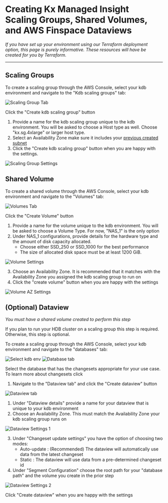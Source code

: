 Creating Kx Managed Insight Scaling Groups, Shared Volumes, and AWS Finspace Dataviews
===============

*If you have set up your environment using our Terraform deployment option, this page is purely informative. These resources will have be created for you by Terraform.*

---------------

## Scaling Groups

To create a scaling group through the AWS Console, select your kdb environment and navigate to the "Kdb scaling groups" tab:

![Scaling Group Tab](workshop/graphics/scalinggroups_tab.png)

Click the "Create kdb scaling group" button

1. Provide a name for the kdb scaling group unique to the kdb environment. You will be asked to choose a Host type as well. Choose "kx.sg.4xlarge" or larger host type.
2. Select an Availability Zone make sure it includes your [previous created subnet](https://docs.aws.amazon.com/vpc/latest/userguide/create-subnets.html)
3. Click the "Create kdb scaling group" button when you are happy with the settings.

![Scaling Group Settings](workshop/graphics/Create_kdb_scaling_group.png)

## Shared Volume

To create a shared volume through the AWS Console, select your kdb environment and navigate to the "Volumes" tab:

![Volumes Tab](workshop/graphics/volumes_tab.png)

Click the "Create Volume" button

1. Provide a name for the volume unique to the kdb environment. You will be asked to choose a Volume Type. For now, "NAS_1" is the only option
2. Under NAS_1 configurations, provide details for the hardware type and the amount of disk capacity allocated. 
    - Choose either SSD_250 or SSD_1000 for the best performance
    - The size of allocated disk space must be at least 1200 GiB.

![Volume Settings](workshop/graphics/Create_shared_volume_pt1.png)

3. Choose an Availability Zone. It is recommended that it matches with the Availability Zone you assigned the kdb scaling group to run on
4. Click the "create volume" button when you are happy with the settings

![Volume AZ Settings](workshop/graphics/Create_shared_volume_pt2.png)

## (Optional) Dataview 

*You must have a shared volume created to perform this step*

If you plan to run your HDB cluster on a scaling group this step is required. Otherwise, this step is optional.

To create a scaling group through the AWS Console, select your kdb environment and navigate to the "databases" tab:

![Select kdb env](workshop/graphics/kdbenv.png)
![Database tab](workshop/graphics/database_tab.png)

Select the database that has the changesets appropriate for your use case.
To learn more about changesets click <placeholder>

1. Navigate to the "Dataview tab" and click the "Create dataview" button

![Dataview tab](workshop/graphics/Create_dataview_pt0.png)

1. Under "Dataview details" provide a name for your dataview that is unique to your kdb environment
2. Choose an Availability Zone. This must match the Availability Zone your kdb scaling group runs on

![Dataview Settings 1](workshop/graphics/Create_dataview_pt1.png)

3. Under "Changeset update settings" you have the option of choosing two modes:
    - Auto-update : (Recommended) The dataview will automatically use data from the latest changeset
    - Static      : The dataview will use data from a pre-determined changeset id
4. Under "Segment Configuration" choose the root path for your "database path" and the volume you create in the prior step

![Dataview Settings 2](workshop/graphics/Create_dataview_pt2.png)

Click "Create dataview" when you are happy with the settings
